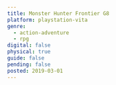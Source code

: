 ```yaml
---
title: Monster Hunter Frontier G8
platform: playstation-vita
genre:
  - action-adventure
  - rpg
digital: false
physical: true
guide: false
pending: false
posted: 2019-03-01
---
```

